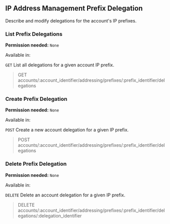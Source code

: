 ## IP Address Management Prefix Delegation

Describe and modify delegations for the account's IP prefixes.

### List Prefix Delegations

**Permission needed:** `None`

Available in:



`GET` List all delegations for a given account IP prefix.

> GET accounts/:account_identifier/addressing/prefixes/:prefix_identifier/delegations


### Create Prefix Delegation

**Permission needed:** `None`

Available in:



`POST` Create a new account delegation for a given IP prefix.

> POST accounts/:account_identifier/addressing/prefixes/:prefix_identifier/delegations


### Delete Prefix Delegation

**Permission needed:** `None`

Available in:



`DELETE` Delete an account delegation for a given IP prefix.

> DELETE accounts/:account_identifier/addressing/prefixes/:prefix_identifier/delegations/:delegation_identifier

